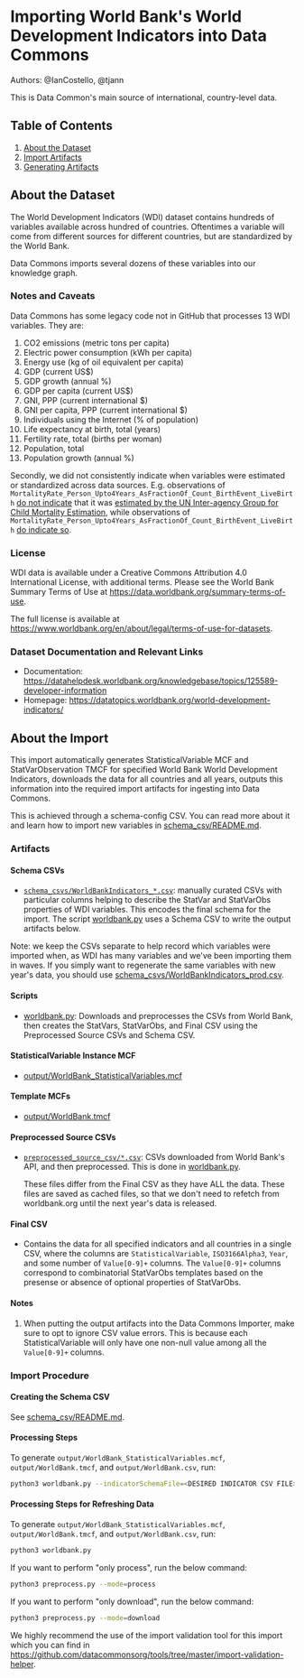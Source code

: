 # Importing World Bank's World Development Indicators into Data Commons

Authors: @IanCostello, @tjann

This is Data Common's main source of international, country-level data.

## Table of Contents

1. [About the Dataset](#about-the-dataset)
1. [Import Artifacts](#import-artifacts)
1. [Generating Artifacts](#generating-artifacts)

## About the Dataset

The World Development Indicators (WDI) dataset contains hundreds of variables
available across hundred of countries. Oftentimes a variable will come from different
sources for different countries, but are standardized by the World Bank.

Data Commons imports several dozens of these variables into our knowledge graph.

### Notes and Caveats

Data Commons has some legacy code not in GitHub that processes 13 WDI variables.
They are:

1. CO2 emissions (metric tons per capita)
1. Electric power consumption (kWh per capita)
1. Energy use (kg of oil equivalent per capita)
1. GDP (current US$)
1. GDP growth (annual %)
1. GDP per capita (current US$)
1. GNI, PPP (current international $)
1. GNI per capita, PPP (current international $)
1. Individuals using the Internet (% of population)
1. Life expectancy at birth, total (years)
1. Fertility rate, total (births per woman)
1. Population, total
1. Population growth (annual %)

Secondly, we did not consistently indicate when variables were estimated or standardized across data sources. E.g. observations of
`MortalityRate_Person_Upto4Years_AsFractionOf_Count_BirthEvent_LiveBirth`
[do not indicate](https://datacommons.org/browser/dc/p/mbwqq551rch16) that it was
[estimated by the UN Inter-agency Group for Child Mortality Estimation](https://data.worldbank.org/indicator/SH.DYN.MORT),
while observations of
`MortalityRate_Person_Upto4Years_AsFractionOf_Count_BirthEvent_LiveBirth`
[do indicate so](https://datacommons.org/browser/dc/p/6jq9n69ezf2k6).

### License

WDI data is available under a Creative Commons Attribution 4.0 International License, with additional terms. Please see the World Bank Summary Terms of Use at <https://data.worldbank.org/summary-terms-of-use>.

The full license is available at <https://www.worldbank.org/en/about/legal/terms-of-use-for-datasets>.

### Dataset Documentation and Relevant Links

- Documentation: <https://datahelpdesk.worldbank.org/knowledgebase/topics/125589-developer-information>
- Homepage: <https://datatopics.worldbank.org/world-development-indicators/>

## About the Import

This import automatically generates StatisticalVariable MCF and
StatVarObservation TMCF for specified World Bank World Development Indicators,
downloads the data for all countries and all years,
outputs this information into the required import artifacts for
ingesting into Data Commons.

This is achieved through a schema-config CSV. You can read more about it
and learn how to import new variables in [schema_csv/README.md](schema_csv/README.md).

### Artifacts

#### Schema CSVs

- [`schema_csvs/WorldBankIndicators_*.csv`](schema_csvs): manually curated CSVs
  with particular columns helping to describe the StatVar and StatVarObs
  properties of WDI variables. This encodes the final schema for the import.
  The script [worldbank.py](worldbank.py) uses a Schema CSV
  to write the output artifacts below.

Note: we keep the CSVs separate to help record which variables were imported when,
as WDI has many variables and we've been importing them in waves. If you simply
want to regenerate the same variables with new year's data, you should use
[schema_csvs/WorldBankIndicators_prod.csv](schema_csvs/WorldBankIndicators_prod.csv).

#### Scripts

- [worldbank.py](worldbank.py): Downloads and preprocesses the CSVs from World Bank, then creates the StatVars, StatVarObs, and Final CSV using the Preprocessed Source CSVs and Schema CSV.

#### StatisticalVariable Instance MCF

- [output/WorldBank_StatisticalVariables.mcf](output/WorldBank_StatisticalVariables.mcf)

#### Template MCFs

- [output/WorldBank.tmcf](output/WorldBank.tmcf)

#### Preprocessed Source CSVs

- [`preprocessed_source_csv/*.csv`](preprocessed_source_csv): CSVs downloaded
  from World Bank's API, and then preprocessed.
  This is done in [worldbank.py](worldbank.py).

  These files differ from the Final CSV as they have ALL the data. These files
  are saved as cached files, so that we don't need to refetch from worldbank.org
  until the next year's data is released.

#### Final CSV

- Contains the data for all specified indicators and all countries in a single CSV, where the columns are `StatisticalVariable`, `ISO3166Alpha3`, `Year`, and some number of `Value[0-9]+` columns. The `Value[0-9]+` columns correspond to combinatorial StatVarObs templates based on the presense or absence of optional properties of StatVarObs.

#### Notes

1. When putting the output artifacts into the Data Commons Importer, make sure to opt to ignore CSV value errors. This is because each StatisticalVariable will only have one non-null value among all the `Value[0-9]+` columns.

### Import Procedure

#### Creating the Schema CSV

See [schema_csv/README.md](schema_csv/README.md).

#### Processing Steps

To generate `output/WorldBank_StatisticalVariables.mcf`,
`output/WorldBank.tmcf`, and `output/WorldBank.csv`, run:

```bash
python3 worldbank.py --indicatorSchemaFile=<DESIRED INDICATOR CSV FILE> --fetchFromSource=<true TO RE-FETCH FROM WDI WEBSITE INSTEAD OF USING CHECKED-IN PREPROCESSED CSVS ELSE false>
```

#### Processing Steps for Refreshing Data

To generate `output/WorldBank_StatisticalVariables.mcf`,
`output/WorldBank.tmcf`, and `output/WorldBank.csv`, run:

```bash
python3 worldbank.py
```

If you want to perform "only process", run the below command:
```bash
python3 preprocess.py --mode=process
```

If you want to perform "only download", run the below command:
```bash
python3 preprocess.py --mode=download
```

We highly recommend the use of the import validation tool for this import which
you can find in
https://github.com/datacommonsorg/tools/tree/master/import-validation-helper.
